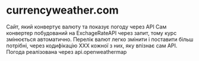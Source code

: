 # currencyweather.com
Сайт, який конвертує валюту та показує погоду через API
Сам конвертер побудований на ExchageRateAPI через запит, тому курс змінюється автоматично. Перелік валют легко змінити і поставити більш потрібні, через кодифікацію XXX кожної з них, яку впізнає сам API. Погода реалізована через api.openweathermap
